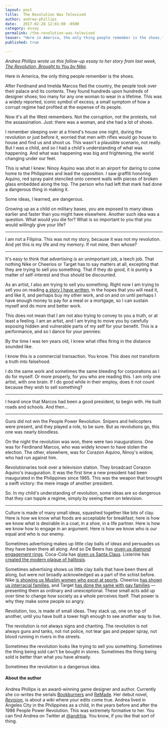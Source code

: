 ```yaml
---
layout: post
title:  The Revolution Was Televised
author: andrea-phillips
date:   2017-02-28 12:01:00 -0500
category: essay
permalink: /the-revolution-was-televised
teaser: "Here in America, the only thing people remember is the shoes."
published: true

---
```


*Andrea Phillips wrote us this follow-up essay to her story from last week, [The Revolution, Brought to You by Nike](/the-revolution-brought-to-you-by-nike).*

Here in America, the only thing people remember is the shoes.

After Ferdinand and Imelda Marcos fled the country, the people took over their palace and its contents. They found hundreds upon hundreds of designer shoes; too many for any one woman to wear in a lifetime. This was a widely reported, iconic symbol of excess; a small symptom of how a corrupt regime had profited at the expense of its people.

Now it's all the West remembers. Not the corruption, not the protests, not the assassination. Just: there was a woman, and she had a lot of shoes.

I remember sleeping over at a friend's house one night, during the revolution or just before it, worried that men with rifles would go house to house and find us and shoot us. This wasn't a plausible scenario, not really. But I was a child, and so I had a child's understanding of what was happening. And what was happening was big and frightening, the world changing under our feet.

This is what I knew: Ninoy Aquino was shot in an airport for daring to come home to the Philippines and lead the opposition. I saw graffiti honoring Aquino, red spray paint stenciled onto cement walls with pieces of broken glass embedded along the top. The person who had left that mark had done a dangerous thing in making it.

Some ideas, I learned, are dangerous.

Growing up as a child on military bases, you are exposed to many ideas earlier and faster than you might have elsewhere. Another such idea was a question. What would you die for? What is so important to you that you would willingly give your life?

----

I am not a Filipina. This was not my story, because it was not my revolution. And yet this is my life and my memory. If not mine, then whose?

----

It's easy to think that advertising is an unimportant job, a leech job. That nothing Nike or Cheerios or Target has to say matters at all, excepting that they are trying to sell you something. That if they do good, it is purely a matter of self-interest and thus should be discounted.

As an artist, I also am trying to sell you something. Right now I am trying to sell you on reading [a story I have written](/the-revolution-brought-to-you-by-nike), in the hopes that you will read it, and like it, and perhaps buy my other work, and on and on until perhaps I have enough money to pay for a meal or a mortgage, so I can sustain myself and do more and better work.

This does not mean that I am not also trying to convey to you a truth, or at least a feeling. I am an artist, and I am trying to move you by carefully exposing hidden and vulnerable parts of my self for your benefit. This is a performance, and so I dance for your pennies:

By the time I was ten years old, I knew what rifles firing in the distance sounded like.

I know this is a commercial transaction. You know. This does not transform a truth into falsehood.

I do the same work and sometimes the same bleeding for corporations as I do for myself. Or more properly, for you who are reading this. I am only one artist, with one brain. If I do good while in their employ, does it not count because they wish to sell something?

----

I heard once that Marcos had been a good president, to begin with. He built roads and schools. And then...

----

Guns did not win the People Power Revolution. Snipers and helicopters were present, and they played a role, to be sure. But as revolutions go, this one was nearly bloodless.

On the night the revolution was won, there were two inaugurations. One was for Ferdinand Marcos, who was widely known to have stolen the election. The other, elsewhere, was for Corazon Aquino, Ninoy's widow, who had run against him.

Revolutionaries took over a television station. They broadcast Corazon Aquino's inauguration. It was the first time a new president had been inaugurated in the Philippines since 1965. This was the weapon that brought a swift victory: the mere image of another president.

So. In my child's understanding of revolution, some ideas are so dangerous that they can topple a regime, simply by seeing them on television.

----

Culture is made of many small ideas, squashed together like bits of clay. Here is how we know what foods are acceptable for breakfast; here is how we know what is desirable in a coat, in a shoe, in a life partner. Here is how we know how to engage in an argument. Here is how we know who is our equal and who is our enemy.

Sometimes advertising makes up little clay balls of ideas and persuades us they have been there all along. And so De Beers has [given us diamond engagement rings](https://www.theatlantic.com/international/archive/2015/02/how-an-ad-campaign-invented-the-diamond-engagement-ring/385376/). Coca-Cola has [given us Santa Claus](http://www.coca-colacompany.com/stories/did-coke-create). Listerine has [created the modern plague of halitosis](http://www.smithsonianmag.com/smart-news/marketing-campaign-invented-halitosis-180954082/).

Sometimes advertising shows us little clay balls that have been there all along, but were not broadly acknowledged as a part of the schist before. Nike [is showing us Muslim women who excel at sports](http://time.com/4682139/nike-commercial-women-athletes-hijabs/). Cheerios [has shown us interracial families](http://www.today.com/news/cheerios-ad-mixed-race-family-draws-racist-responses-6C10169988), and Target [has done the same with gay families](http://www.huffingtonpost.com/2014/09/17/target-same-sex-couple-ad_n_5831862.html) — presenting them as ordinary and unexceptional. These small acts add up over time to change how society as a whole perceives itself. That power is why they make some people so angry.

Revolution, too, is made of small ideas. They stack up, one on top of another, until you have built a tower high enough to see another way to live.

The revolution is not always signs and chanting. The revolution is not always guns and tanks, not riot police, not tear gas and pepper spray, not blood running in rivers in the streets.

Sometimes the revolution looks like trying to sell you something. Sometimes the thing being sold can't be bought in stores. Sometimes the thing being sold is better than what you have already.

Sometimes the revolution is a dangerous idea.

#### About the author

Andrea Phillips is an award-winning game designer and author. Currently she co-writes the serials [Bookburners](https://www.serialbox.com/serials/556edb3cada6e270f8e2641d) and [ReMade](https://www.serialbox.com/serials/5755b744ada6e220cd1d9948). Her debut novel, [*Revision*](/book/revision), is about a wiki where your edits come true. Andrea lived in Angeles City in the Philippines as a child, in the years before and after the 1986 People Power Revolution. This was extremely formative to her.
You can find Andrea on Twitter at [@andrhia](http://twitter.com/andrhia). You know, if you like that sort of thing.
